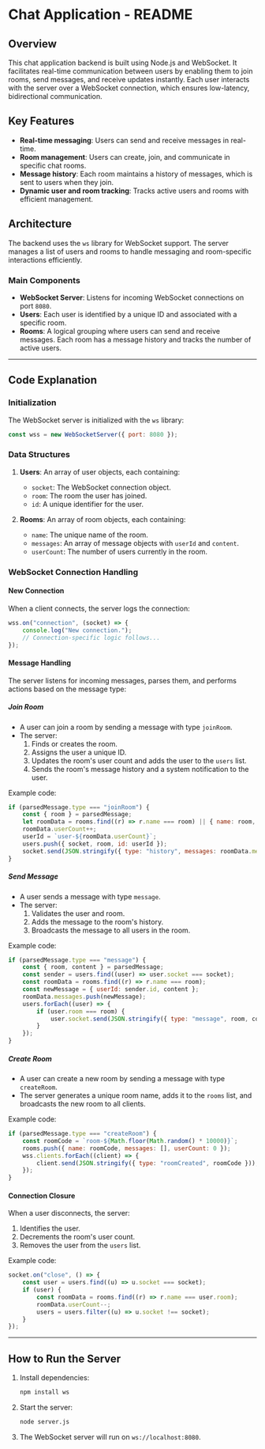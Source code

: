 # Chat Application - README

## Overview
This chat application backend is built using Node.js and WebSocket. It facilitates real-time communication between users by enabling them to join rooms, send messages, and receive updates instantly. Each user interacts with the server over a WebSocket connection, which ensures low-latency, bidirectional communication.

## Key Features
- **Real-time messaging**: Users can send and receive messages in real-time.
- **Room management**: Users can create, join, and communicate in specific chat rooms.
- **Message history**: Each room maintains a history of messages, which is sent to users when they join.
- **Dynamic user and room tracking**: Tracks active users and rooms with efficient management.

## Architecture
The backend uses the `ws` library for WebSocket support. The server manages a list of users and rooms to handle messaging and room-specific interactions efficiently.

### Main Components
- **WebSocket Server**: Listens for incoming WebSocket connections on port `8080`.
- **Users**: Each user is identified by a unique ID and associated with a specific room.
- **Rooms**: A logical grouping where users can send and receive messages. Each room has a message history and tracks the number of active users.

---

## Code Explanation
### Initialization
The WebSocket server is initialized with the `ws` library:
```javascript
const wss = new WebSocketServer({ port: 8080 });
```

### Data Structures
1. **Users**: An array of user objects, each containing:
   - `socket`: The WebSocket connection object.
   - `room`: The room the user has joined.
   - `id`: A unique identifier for the user.

2. **Rooms**: An array of room objects, each containing:
   - `name`: The unique name of the room.
   - `messages`: An array of message objects with `userId` and `content`.
   - `userCount`: The number of users currently in the room.

### WebSocket Connection Handling
#### New Connection
When a client connects, the server logs the connection:
```javascript
wss.on("connection", (socket) => {
    console.log("New connection.");
    // Connection-specific logic follows...
});
```

#### Message Handling
The server listens for incoming messages, parses them, and performs actions based on the message type:

##### Join Room
- A user can join a room by sending a message with type `joinRoom`.
- The server:
  1. Finds or creates the room.
  2. Assigns the user a unique ID.
  3. Updates the room's user count and adds the user to the `users` list.
  4. Sends the room's message history and a system notification to the user.

Example code:
```javascript
if (parsedMessage.type === "joinRoom") {
    const { room } = parsedMessage;
    let roomData = rooms.find((r) => r.name === room) || { name: room, messages: [], userCount: 0 };
    roomData.userCount++;
    userId = `user-${roomData.userCount}`;
    users.push({ socket, room, id: userId });
    socket.send(JSON.stringify({ type: "history", messages: roomData.messages }));
}
```

##### Send Message
- A user sends a message with type `message`.
- The server:
  1. Validates the user and room.
  2. Adds the message to the room's history.
  3. Broadcasts the message to all users in the room.

Example code:
```javascript
if (parsedMessage.type === "message") {
    const { room, content } = parsedMessage;
    const sender = users.find((user) => user.socket === socket);
    const roomData = rooms.find((r) => r.name === room);
    const newMessage = { userId: sender.id, content };
    roomData.messages.push(newMessage);
    users.forEach((user) => {
        if (user.room === room) {
            user.socket.send(JSON.stringify({ type: "message", room, content, userId: sender.id }));
        }
    });
}
```

##### Create Room
- A user can create a new room by sending a message with type `createRoom`.
- The server generates a unique room name, adds it to the `rooms` list, and broadcasts the new room to all clients.

Example code:
```javascript
if (parsedMessage.type === "createRoom") {
    const roomCode = `room-${Math.floor(Math.random() * 10000)}`;
    rooms.push({ name: roomCode, messages: [], userCount: 0 });
    wss.clients.forEach((client) => {
        client.send(JSON.stringify({ type: "roomCreated", roomCode }));
    });
}
```

#### Connection Closure
When a user disconnects, the server:
1. Identifies the user.
2. Decrements the room's user count.
3. Removes the user from the `users` list.

Example code:
```javascript
socket.on("close", () => {
    const user = users.find((u) => u.socket === socket);
    if (user) {
        const roomData = rooms.find((r) => r.name === user.room);
        roomData.userCount--;
        users = users.filter((u) => u.socket !== socket);
    }
});
```

---

## How to Run the Server
1. Install dependencies:
   ```bash
   npm install ws
   ```
2. Start the server:
   ```bash
   node server.js
   ```
3. The WebSocket server will run on `ws://localhost:8080`.

